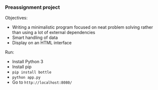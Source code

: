 ### Preassignment project

Objectives:

* Writing a minimalistic program focused on neat problem solving rather than using a lot of external dependencies
* Smart handling of data
* Display on an HTML interface

Run:

* Install Python 3
* Install pip
* `pip install bottle`
* `python app.py`
* Go to `http://localhost:8080/`


